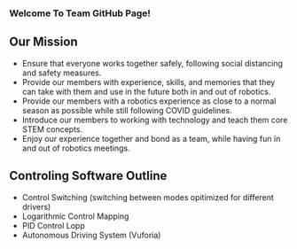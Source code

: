 ### Welcome To Team GitHub Page!

## Our Mission
- Ensure that everyone works together safely, following social distancing and safety measures.
- Provide our members with experience, skills, and memories that they can take with them and use in the future both in and out of robotics.
- Provide our members with a robotics experience as close to a normal season as possible while still following COVID guidelines.
- Introduce our members to working with technology and teach them core STEM concepts.
- Enjoy our experience together and bond as a team, while having fun in and out of robotics meetings.

## Controling Software Outline
- Control Switching (switching between modes opitimized for different drivers)
- Logarithmic Control Mapping
- PID Control Lopp
- Autonomous Driving System (Vuforia)

